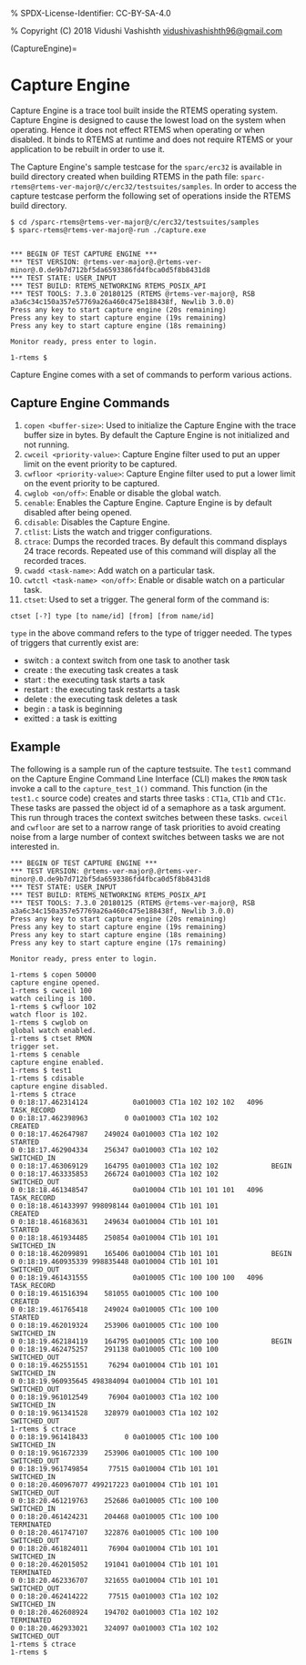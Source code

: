 % SPDX-License-Identifier: CC-BY-SA-4.0

% Copyright (C) 2018 Vidushi Vashishth <vidushivashishth96@gmail.com>

(CaptureEngine)=

# Capture Engine

Capture Engine is a trace tool built inside the RTEMS operating system. Capture
Engine is designed to cause the lowest load on the system when operating. Hence
it does not effect RTEMS when operating or when disabled. It binds to RTEMS at
runtime and does not require RTEMS or your application to be rebuilt in order
to use it.

The Capture Engine's sample testcase for the `sparc/erc32` is available in
build directory created when building RTEMS in the path file:
`sparc-rtems@rtems-ver-major@/c/erc32/testsuites/samples`. In order to access
the capture testcase perform the following set of operations inside the RTEMS
build directory.

```none
$ cd /sparc-rtems@rtems-ver-major@/c/erc32/testsuites/samples
$ sparc-rtems@rtems-ver-major@-run ./capture.exe


*** BEGIN OF TEST CAPTURE ENGINE ***
*** TEST VERSION: @rtems-ver-major@.@rtems-ver-minor@.0.de9b7d712bf5da6593386fd4fbca0d5f8b8431d8
*** TEST STATE: USER_INPUT
*** TEST BUILD: RTEMS_NETWORKING RTEMS_POSIX_API
*** TEST TOOLS: 7.3.0 20180125 (RTEMS @rtems-ver-major@, RSB a3a6c34c150a357e57769a26a460c475e188438f, Newlib 3.0.0)
Press any key to start capture engine (20s remaining)
Press any key to start capture engine (19s remaining)
Press any key to start capture engine (18s remaining)

Monitor ready, press enter to login.

1-rtems $
```

Capture Engine comes with a set of commands to perform various actions.

## Capture Engine Commands

01. `copen <buffer-size>`: Used to initialize the Capture Engine with the
    trace buffer size in bytes. By default the Capture Engine is not initialized
    and not running.
02. `cwceil <priority-value>`: Capture Engine filter used to put an upper
    limit on the event priority to be captured.
03. `cwfloor <priority-value>`: Capture Engine filter used to put a lower
    limit on the event priority to be captured.
04. `cwglob <on/off>`: Enable or disable the global watch.
05. `cenable`: Enables the Capture Engine. Capture Engine is by default
    disabled after being opened.
06. `cdisable`: Disables the Capture Engine.
07. `ctlist`: Lists the watch and trigger configurations.
08. `ctrace`: Dumps the recorded traces. By default this command displays 24
    trace records. Repeated use of this command will display all the recorded
    traces.
09. `cwadd <task-name>`: Add watch on a particular task.
10. `cwtctl <task-name> <on/off>`: Enable or disable watch on a particular
    task.
11. `ctset`: Used to set a trigger. The general form of the command is:

`ctset [-?] type [to name/id] [from] [from name/id]`

`type` in the above command refers to the type of trigger needed. The types of
triggers that currently exist are:

- switch : a context switch from one task to another task
- create : the executing task creates a task
- start : the executing task starts a task
- restart : the executing task restarts a task
- delete : the executing task deletes a task
- begin : a task is beginning
- exitted : a task is exitting

## Example

The following is a sample run of the capture testsuite. The `test1` command on
the Capture Engine Command Line Interface (CLI) makes the `RMON` task invoke a
call to the `capture_test_1()` command. This function (in the `test1.c` source
code) creates and starts three tasks : `CT1a`, `CT1b` and `CT1c`. These tasks
are passed the object id of a semaphore as a task argument. This run through
traces the context switches between these tasks. `cwceil` and `cwfloor` are
set to a narrow range of task priorities to avoid creating noise from a large
number of context switches between tasks we are not interested in.

```none
*** BEGIN OF TEST CAPTURE ENGINE ***
*** TEST VERSION: @rtems-ver-major@.@rtems-ver-minor@.0.de9b7d712bf5da6593386fd4fbca0d5f8b8431d8
*** TEST STATE: USER_INPUT
*** TEST BUILD: RTEMS_NETWORKING RTEMS_POSIX_API
*** TEST TOOLS: 7.3.0 20180125 (RTEMS @rtems-ver-major@, RSB a3a6c34c150a357e57769a26a460c475e188438f, Newlib 3.0.0)
Press any key to start capture engine (20s remaining)
Press any key to start capture engine (19s remaining)
Press any key to start capture engine (18s remaining)
Press any key to start capture engine (17s remaining)

Monitor ready, press enter to login.

1-rtems $ copen 50000
capture engine opened.
1-rtems $ cwceil 100
watch ceiling is 100.
1-rtems $ cwfloor 102
watch floor is 102.
1-rtems $ cwglob on
global watch enabled.
1-rtems $ ctset RMON
trigger set.
1-rtems $ cenable
capture engine enabled.
1-rtems $ test1
1-rtems $ cdisable
capture engine disabled.
1-rtems $ ctrace
0 0:18:17.462314124           0a010003 CT1a 102 102 102   4096  TASK_RECORD
0 0:18:17.462398963         0 0a010003 CT1a 102 102             CREATED
0 0:18:17.462647987    249024 0a010003 CT1a 102 102             STARTED
0 0:18:17.462904334    256347 0a010003 CT1a 102 102             SWITCHED_IN
0 0:18:17.463069129    164795 0a010003 CT1a 102 102             BEGIN
0 0:18:17.463335853    266724 0a010003 CT1a 102 102             SWITCHED_OUT
0 0:18:18.461348547           0a010004 CT1b 101 101 101   4096  TASK_RECORD
0 0:18:18.461433997 998098144 0a010004 CT1b 101 101             CREATED
0 0:18:18.461683631    249634 0a010004 CT1b 101 101             STARTED
0 0:18:18.461934485    250854 0a010004 CT1b 101 101             SWITCHED_IN
0 0:18:18.462099891    165406 0a010004 CT1b 101 101             BEGIN
0 0:18:19.460935339 998835448 0a010004 CT1b 101 101             SWITCHED_OUT
0 0:18:19.461431555           0a010005 CT1c 100 100 100   4096  TASK_RECORD
0 0:18:19.461516394    581055 0a010005 CT1c 100 100             CREATED
0 0:18:19.461765418    249024 0a010005 CT1c 100 100             STARTED
0 0:18:19.462019324    253906 0a010005 CT1c 100 100             SWITCHED_IN
0 0:18:19.462184119    164795 0a010005 CT1c 100 100             BEGIN
0 0:18:19.462475257    291138 0a010005 CT1c 100 100             SWITCHED_OUT
0 0:18:19.462551551     76294 0a010004 CT1b 101 101             SWITCHED_IN
0 0:18:19.960935645 498384094 0a010004 CT1b 101 101             SWITCHED_OUT
0 0:18:19.961012549     76904 0a010003 CT1a 102 100             SWITCHED_IN
0 0:18:19.961341528    328979 0a010003 CT1a 102 102             SWITCHED_OUT
1-rtems $ ctrace
0 0:18:19.961418433         0 0a010005 CT1c 100 100             SWITCHED_IN
0 0:18:19.961672339    253906 0a010005 CT1c 100 100             SWITCHED_OUT
0 0:18:19.961749854     77515 0a010004 CT1b 101 101             SWITCHED_IN
0 0:18:20.460967077 499217223 0a010004 CT1b 101 101             SWITCHED_OUT
0 0:18:20.461219763    252686 0a010005 CT1c 100 100             SWITCHED_IN
0 0:18:20.461424231    204468 0a010005 CT1c 100 100             TERMINATED
0 0:18:20.461747107    322876 0a010005 CT1c 100 100             SWITCHED_OUT
0 0:18:20.461824011     76904 0a010004 CT1b 101 101             SWITCHED_IN
0 0:18:20.462015052    191041 0a010004 CT1b 101 101             TERMINATED
0 0:18:20.462336707    321655 0a010004 CT1b 101 101             SWITCHED_OUT
0 0:18:20.462414222     77515 0a010003 CT1a 102 102             SWITCHED_IN
0 0:18:20.462608924    194702 0a010003 CT1a 102 102             TERMINATED
0 0:18:20.462933021    324097 0a010003 CT1a 102 102             SWITCHED_OUT
1-rtems $ ctrace
1-rtems $
```
